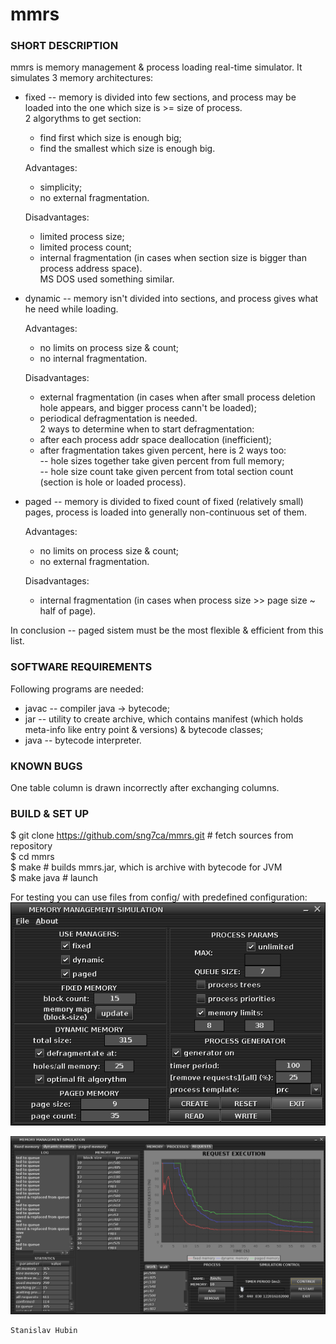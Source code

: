 #          mmrs
### SHORT DESCRIPTION
mmrs is memory management & process loading real-time simulator.
It simulates 3 memory architectures:  
* fixed -- memory is divided into few sections, and process may be loaded into the one which size is >= size of process.  
  2 algorythms to get section:  
  * find first which size is enough big;  
  * find the smallest which size is enough big.
    
  Advantages:  
  * simplicity;  
  * no external fragmentation.
    
  Disadvantages:  
  * limited process size;  
  * limited process count;  
  * internal fragmentation (in cases when section size is bigger than process address space).  
  MS DOS used something similar.  
* dynamic -- memory isn't divided into sections, and process gives what he need while loading.
  
  Advantages:  
  * no limits on process size & count;  
  * no internal fragmentation.
    
  Disadvantages:  
  * external fragmentation (in cases when after small process deletion hole appears, and bigger process cann't be loaded);  
  * periodical defragmentation is needed.  
  2 ways to determine when to start defragmentation:  
  * after each process addr space deallocation (inefficient);  
  * after fragmentation takes given percent, here is 2 ways too:  
     -- hole sizes together take given percent from full memory;  
     -- hole size count take given percent from total section count (section is hole or loaded process).  
* paged -- memory is divided to fixed count of fixed (relatively small) pages, process is loaded into generally non-continuous set of them.
  
  Advantages:  
  * no limits on process size & count;  
  * no external fragmentation.
    
  Disadvantages:  
  * internal fragmentation (in cases when process size >> page size ~ half of page).
  
In conclusion -- paged sistem must be the most flexible & efficient from this list.  
  
### SOFTWARE REQUIREMENTS  
Following programs are needed:  
* javac -- compiler java -> bytecode;  
* jar -- utility to create archive, which contains manifest (which holds meta-info like entry point & versions) & bytecode classes;  
* java -- bytecode interpreter.  

### KNOWN BUGS
One table column is drawn incorrectly after exchanging columns.

### BUILD & SET UP  
$ git clone https://github.com/sng7ca/mmrs.git # fetch sources from repository  
$ cd mmrs  
$ make  # builds mmrs.jar, which is archive with bytecode for JVM  
$ make java # launch  
  
For testing you can use files from config/ with predefined configuration:  
![config](img/img0.png?raw=true "config")
  
![work](img/img1.png?raw=true "work")  
  
~~~~~~~~~~~~~~~
Stanislav Hubin
